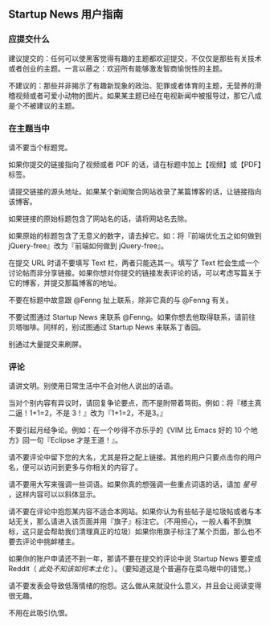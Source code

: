 ## Startup News 用户指南

### 应提交什么

建议提交的：任何可以使黑客觉得有趣的主题都欢迎提交，不仅仅是那些有关技术或者创业的主题。一言以蔽之：欢迎所有能够激发智商愉悦性的主题。

不建议的：那些并非揭示了有趣新现象的政治、犯罪或者体育的主题，无营养的滑稽视频或者可爱小动物的图片。如果某主题已经在电视新闻中被报导过，那它八成是个不被建议的主题。

### 在主题当中

请不要当个标题党。

如果你提交的链接指向了视频或者 PDF 的话，请在标题中加上【视频】或【PDF】标签。

请提交链接的源头地址。如果某个新闻聚合网站收录了某篇博客的话，让链接指向该博客。

如果链接的原始标题包含了网站名的话，请将网站名去除。

如果原始的标题包含了无意义的数字，请去掉它。如：将『前端优化五之如何做到 jQuery-free』改为『前端如何做到 jQuery-free』。

在提交 URL 时请不要填写 Text 栏，两者只能选其一。填写了 Text 栏会生成一个讨论帖而非分享链接。如果你想对你提交的链接发表评论的话，可以考虑写篇关于它的博客，并提交那篇博客的地址。

不要在标题中故意跟 @Fenng 扯上联系，除非它真的与 @Fenng 有关。

不要试图通过 Startup News 来联系 @Fenng。如果你想去他取得联系，请前往贝塔咖啡。同样的，别试图通过 Startup News 来联系丁香园。

别通过大量提交来刷屏。

### 评论

请讲文明。别使用日常生活中不会对他人说出的话语。

当对个别内容有异议时，请回复争论要点，而不是附带着骂街。例如：将『楼主真二逼！1+1=2，不是 3！』改为『1+1=2，不是3。』

不要引起月经争论。例如：在一个吵得不亦乐乎的《VIM 比 Emacs 好的 10 个地方》回一句『Eclipse 才是王道！』。

请不要评论中留下您的大名，尤其是将之配上链接。其他的用户只要点击你的用户名，便可以访问到更多与你相关的内容了。

请不要用大写来强调一些词语。如果你真的想强调一些重点词语的话，请加 *星号* ，这样内容可以以斜体显示。

请不要在评论中抱怨某内容不适合本网站。如果你认为有些帖子是垃圾帖或者与本站无关，那么请进入该页面并用『旗子』标注它。（不用担心，一般人看不到旗标，这只是会帮助我们清理真正的垃圾）如果你用旗子标注了某个页面，那么也不要去评论中挑衅楼主。

如果你的账户申请还不到一年，那请不要在提交的评论中说 Startup News 要变成 Reddit（ *此处不知该如何本土化* ）。（要知道这是个普遍存在菜鸟眼中的错觉。）

请不要发表会导致低落情绪的抱怨。这么做从来就没什么意义，并且会让阅读变得很无趣。

不用在此吸引仇恨。


